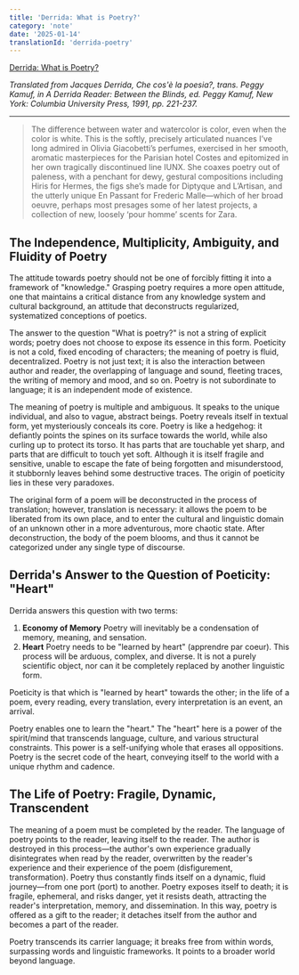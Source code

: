 ```yaml
---
title: 'Derrida: What is Poetry?'
category: 'note'
date: '2025-01-14'
translationId: 'derrida-poetry'
---
```


[Derrida: What is Poetry?](https://ptext.nju.edu.cn/c4/82/c12242a246914/page.htm)

_Translated from Jacques Derrida, Che cos'è la poesia?, trans. Peggy Kamuf, in A Derrida Reader: Between the Blinds, ed. Peggy Kamuf, New York: Columbia University Press, 1991, pp. 221-237._

---

> The difference between water and watercolor is color, even when the color is white. This is the softly, precisely articulated nuances I’ve long admired in Olivia Giacobetti’s perfumes, exercised in her smooth, aromatic masterpieces for the Parisian hotel Costes and epitomized in her own tragically discontinued line IUNX. She coaxes poetry out of paleness, with a penchant for dewy, gestural compositions including Hiris for Hermes, the figs she’s made for Diptyque and L’Artisan, and the utterly unique En Passant for Frederic Malle—which of her broad oeuvre, perhaps most presages some of her latest projects, a collection of new, loosely ‘pour homme’ scents for Zara.

## The Independence, Multiplicity, Ambiguity, and Fluidity of Poetry

The attitude towards poetry should not be one of forcibly fitting it into a framework of "knowledge." Grasping poetry requires a more open attitude, one that maintains a critical distance from any knowledge system and cultural background, an attitude that deconstructs regularized, systematized conceptions of poetics.

The answer to the question "What is poetry?" is not a string of explicit words; poetry does not choose to expose its essence in this form. Poeticity is not a cold, fixed encoding of characters; the meaning of poetry is fluid, decentralized. Poetry is not just text; it is also the interaction between author and reader, the overlapping of language and sound, fleeting traces, the writing of memory and mood, and so on. Poetry is not subordinate to language; it is an independent mode of existence.

The meaning of poetry is multiple and ambiguous. It speaks to the unique individual, and also to vague, abstract beings. Poetry reveals itself in textual form, yet mysteriously conceals its core. Poetry is like a hedgehog: it defiantly points the spines on its surface towards the world, while also curling up to protect its torso. It has parts that are touchable yet sharp, and parts that are difficult to touch yet soft. Although it is itself fragile and sensitive, unable to escape the fate of being forgotten and misunderstood, it stubbornly leaves behind some destructive traces. The origin of poeticity lies in these very paradoxes.

The original form of a poem will be deconstructed in the process of translation; however, translation is necessary: it allows the poem to be liberated from its own place, and to enter the cultural and linguistic domain of an unknown other in a more adventurous, more chaotic state. After deconstruction, the body of the poem blooms, and thus it cannot be categorized under any single type of discourse.

## Derrida's Answer to the Question of Poeticity: "Heart"

Derrida answers this question with two terms:

1.  **Economy of Memory**
    Poetry will inevitably be a condensation of memory, meaning, and sensation.
2.  **Heart**
    Poetry needs to be "learned by heart" (apprendre par coeur). This process will be arduous, complex, and diverse. It is not a purely scientific object, nor can it be completely replaced by another linguistic form.

Poeticity is that which is "learned by heart" towards the other; in the life of a poem, every reading, every translation, every interpretation is an event, an arrival.

Poetry enables one to learn the "heart." The "heart" here is a power of the spirit/mind that transcends language, culture, and various structural constraints. This power is a self-unifying whole that erases all oppositions. Poetry is the secret code of the heart, conveying itself to the world with a unique rhythm and cadence.

## The Life of Poetry: Fragile, Dynamic, Transcendent

The meaning of a poem must be completed by the reader. The language of poetry points to the reader, leaving itself to the reader. The author is destroyed in this process—the author's own experience gradually disintegrates when read by the reader, overwritten by the reader's experience and their experience of the poem (disfigurement, transformation). Poetry thus constantly finds itself on a dynamic, fluid journey—from one port (port) to another. Poetry exposes itself to death; it is fragile, ephemeral, and risks danger, yet it resists death, attracting the reader's interpretation, memory, and dissemination. In this way, poetry is offered as a gift to the reader; it detaches itself from the author and becomes a part of the reader.

Poetry transcends its carrier language; it breaks free from within words, surpassing words and linguistic frameworks. It points to a broader world beyond language.
